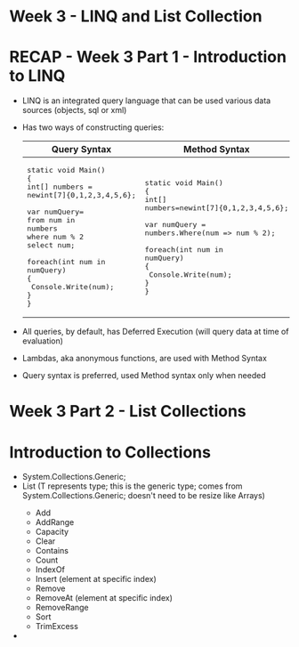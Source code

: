 # Week 3 - LINQ and List Collection

# RECAP - Week 3 Part 1 - Introduction to LINQ

- LINQ is an integrated query language that can be used various data sources (objects, sql or xml)
- Has two ways of constructing queries:

    | Query Syntax  | Method Syntax |
    | ------------- | ------------- |
    |<pre>static void Main()<br>{<br>int[] numbers = newint[7]{0,1,2,3,4,5,6};<br><br>var numQuery=<br>from num in numbers<br>where num % 2<br>select num;<br><br>foreach(int num in numQuery)<br>{<br>  Console.Write(num);<br>}<br>}<br></pre>|<pre>static void Main()<br>{<br>int[] numbers=newint[7]{0,1,2,3,4,5,6};<br><br>var numQuery = numbers.Where(num => num % 2);<br><br>foreach(int num in numQuery)<br>{<br>  Console.Write(num);<br>}<br>}<br></pre>
- All queries, by default, has Deferred Execution (will query data at time of evaluation)
- Lambdas, aka anonymous functions, are used with Method Syntax
- Query syntax is preferred, used Method syntax only when needed


# Week 3 Part 2 - List Collections





# Introduction to Collections 

- System.Collections.Generic;
- List<T> (T represents type; this is the generic type; comes from System.Collections.Generic; doesn't need to be resize like Arrays)
    - Add
    - AddRange
    - Capacity
    - Clear
    - Contains
    - Count
    - IndexOf
    - Insert (element at specific index)
    - Remove
    - RemoveAt (element at specific index)
    - RemoveRange
    - Sort
    - TrimExcess
- 
